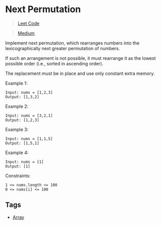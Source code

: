 # Next Permutation

> [Leet Code](https://leetcode.com/problems/next-permutation/)

> [Medium](../difficulty/Medium.md)

Implement next permutation, which rearranges numbers into the lexicographically next greater permutation of numbers.

If such an arrangement is not possible, it must rearrange it as the lowest possible order (i.e., sorted in ascending order).

The replacement must be in place and use only constant extra memory.

Example 1:

```
Input: nums = [1,2,3]
Output: [1,3,2]
```

Example 2:

```
Input: nums = [3,2,1]
Output: [1,2,3]
```

Example 3:

```
Input: nums = [1,1,5]
Output: [1,5,1]
```

Example 4:

```
Input: nums = [1]
Output: [1]
```

Constraints:

```
1 <= nums.length <= 100
0 <= nums[i] <= 100
```

## Tags

- [Array](../.tags/Array.md)
